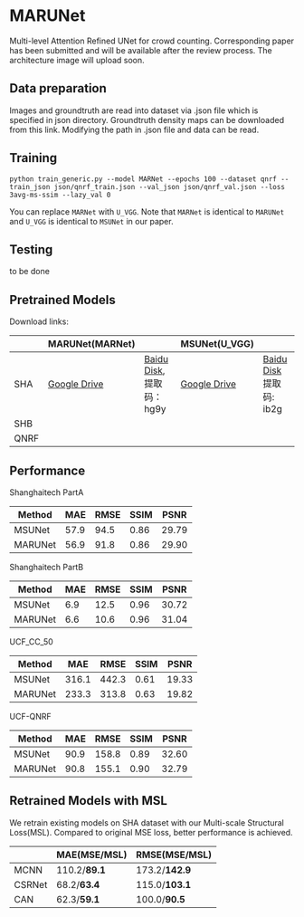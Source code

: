 ﻿# MARUNet

Multi-level Attention Refined UNet for crowd counting. Corresponding paper has been submitted and will be available after the review process. The architecture image will upload soon.

## Data preparation

Images and groundtruth are read into dataset via .json file which is specified in json directory. Groundtruth density maps can be downloaded from this link. Modifying the path in .json file and data can be read.

## Training

```python train_generic.py --model MARNet --epochs 100 --dataset qnrf --train_json json/qnrf_train.json --val_json json/qnrf_val.json --loss 3avg-ms-ssim --lazy_val 0```

You can replace `MARNet` with `U_VGG`. Note that `MARNet` is identical to `MARUNet` and `U_VGG` is identical to `MSUNet` in our paper.

## Testing

to be done

## Pretrained Models

Download links:

||MARUNet(MARNet)||MSUNet(U_VGG)||
|-|-|-|-|-|
|SHA|[Google Drive](https://drive.google.com/file/d/12CKLhSkNPwCpSu0WwfQa-WGHMd4RXhlb/view?usp=sharing)|[Baidu Disk](https://pan.baidu.com/s/1ovKkAayigImwiIMmMYquLw), 提取码：hg9y|[Google Drive](https://drive.google.com/file/d/1S6wqC8si1l67tbnFxWGMjvZqkSs-zxn-/view?usp=sharing)|[Baidu Disk](https://pan.baidu.com/s/1ziUYS2E1epkmOAXvHXg3NQ) 提取码: ib2g|
|SHB|||||
|QNRF|||||

## Performance

Shanghaitech PartA

|Method|MAE|RMSE|SSIM|PSNR|
|--|--|--|--|--|
|MSUNet|57.9|94.5|0.86|29.79|
|MARUNet|56.9|91.8|0.86|29.90|

Shanghaitech PartB

|Method|MAE|RMSE|SSIM|PSNR|
|--|--|--|--|--|
|MSUNet|6.9|12.5|0.96|30.72|
|MARUNet|6.6|10.6|0.96|31.04|

UCF_CC_50

|Method|MAE|RMSE|SSIM|PSNR|
|--|--|--|--|--|
|MSUNet|316.1|442.3|0.61|19.33|
|MARUNet|233.3|313.8|0.63|19.82|

UCF-QNRF

|Method|MAE|RMSE|SSIM|PSNR|
|--|--|--|--|--|
|MSUNet|90.9|158.8|0.89|32.60|
|MARUNet|90.8|155.1|0.90|32.79|

## Retrained Models with MSL

We retrain existing models on SHA dataset with our Multi-scale Structural Loss(MSL). Compared to original MSE loss, better performance is achieved.

||MAE(MSE/MSL)|RMSE(MSE/MSL)|
|-|-|-|
|MCNN|110.2/**89.1**|173.2/**142.9**|
|CSRNet|68.2/**63.4**|115.0/**103.1**|
|CAN|62.3/**59.1**|100.0/**90.5**|
